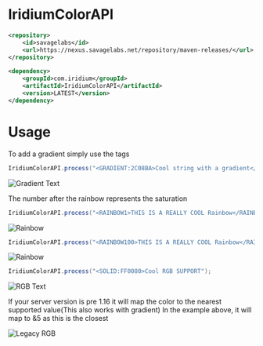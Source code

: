 # IridiumColorAPI

```xml
<repository>
    <id>savagelabs</id>
    <url>https://nexus.savagelabs.net/repository/maven-releases/</url>
</repository>
```
```xml
<dependency>
    <groupId>com.iridium</groupId>
    <artifactId>IridiumColorAPI</artifactId>
    <version>LATEST</version>
</dependency>
```
# Usage
To add a gradient simply use the <GRADIENT> tags
```java
IridiumColorAPI.process("<GRADIENT:2C08BA>Cool string with a gradient</GRADIENT:028A97>");
```
![Gradient Text](https://i.imgur.com/M1l5OM9.png)

The number after the rainbow represents the saturation
```java
IridiumColorAPI.process("<RAINBOW1>THIS IS A REALLY COOL Rainbow</RAINBOW>");
```

![Rainbow](https://i.imgur.com/5GhSFo1.png)

```java
IridiumColorAPI.process("<RAINBOW100>THIS IS A REALLY COOL Rainbow</RAINBOW>");
```
![Rainbow](https://i.imgur.com/Rieftuz.png)
```java
IridiumColorAPI.process("<SOLID:FF0080>Cool RGB SUPPORT");
```
![RGB Text](https://i.imgur.com/IudqIpb.png)

If your server version is pre 1.16 it will map the color to the nearest supported value(This also works with gradient)
In the example above, it will map to &5 as this is the closest

![Legacy RGB](https://i.imgur.com/8RMmCAX.png)

